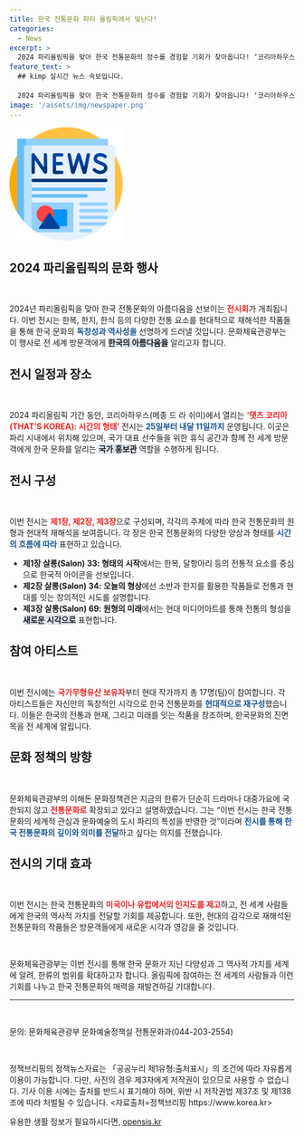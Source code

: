 ```yaml
---
title: 한국 전통문화 파리 올림픽에서 빛난다!
categories:
  - News
excerpt: >
  2024 파리올림픽을 맞아 한국 전통문화의 정수를 경험할 기회가 찾아옵니다! ‘코리아하우스’에서 펼쳐질 특별 전시 댓츠 코리아에서 한복, 한지, 한식의 아름다움을 감상하고, 전통과 현대의 조화를 느껴보세요. 놓치지 마세요!
feature_text: >
  ## kimp 실시간 뉴스 속보입니다.

  2024 파리올림픽을 맞아 한국 전통문화의 정수를 경험할 기회가 찾아옵니다! ‘코리아하우스’에서 펼쳐질 특별 전시 댓츠 코리아에서 한복, 한지, 한식의 아름다움을 감상하고, 전통과 현대의 조화를 느껴보세요. 놓치지 마세요!
image: '/assets/img/newspaper.png'
---
```


<p><img src="/assets/img/newspaper.png" alt="kimplant 속보" /></p>

<h2 data-ke-size="size26">2024 파리올림픽의 문화 행사</h2>

<p data-ke-size="size16">&nbsp;</p>

<p>2024년 파리올림픽을 맞아 한국 전통문화의 아름다움을 선보이는 <b><span style="color: #ee2323;">전시회</span></b>가 개최됩니다. 이번 전시는 한복, 한지, 한식 등의 다양한 전통 요소를 현대적으로 재해석한 작품들을 통해 한국 문화의 <b><span style="color: #1a5490;">독창성과 역사성을</span></b> 선명하게 드러낼 것입니다. 문화체육관광부는 이 행사로 전 세계 방문객에게 <b><span style="background-color: #21538527;">한국의 아름다움을</span></b> 알리고자 합니다.</p>

<h2 data-ke-size="size26">전시 일정과 장소</h2>

<p data-ke-size="size16">&nbsp;</p>

<p>2024 파리올림픽 기간 동안, 코리아하우스(메종 드 라 쉬미)에서 열리는 <b><span style="color: #ee2323;">‘댓츠 코리아(THAT’S KOREA): 시간의 형태’</span></b> 전시는 <b><span style="color: #1a5490;">25일부터 내달 11일까지</span></b> 운영됩니다. 이곳은 파리 시내에서 위치해 있으며, 국가 대표 선수들을 위한 휴식 공간과 함께 전 세계 방문객에게 한국 문화를 알리는 <b><span style="background-color: #21538527;">국가 홍보관</span></b> 역할을 수행하게 됩니다.</p>

<h2 data-ke-size="size26">전시 구성</h2>

<p data-ke-size="size16">&nbsp;</p>

<p>이번 전시는 <b><span style="color: #ee2323;">제1장, 제2장, 제3장</span></b>으로 구성되며, 각각의 주제에 따라 한국 전통문화의 원형과 현대적 재해석을 보여줍니다. 각 장은 한국 전통문화의 다양한 양상과 형태를 <b><span style="color: #1a5490;">시간의 흐름에 따라</span></b> 표현하고 있습니다. </p>

<ul>
    <li><b>제1장 살롱(Salon) 33: 형태의 시작</b>에서는 한복, 달항아리 등의 전통적 요소를 중심으로 한국적 아이콘을 선보입니다.</li>
    <li><b>제2장 살롱(Salon) 34: 오늘의 형상</b>에선 소반과 한지를 활용한 작품들로 전통과 현대를 잇는 창의적인 시도를 설명합니다.</li>
    <li><b>제3장 살롱(Salon) 69: 원형의 미래</b>에서는 현대 미디어아트를 통해 전통의 형성을 <b><span style="background-color: #21538527;">새로운 시각으로</span></b> 표현합니다.</li>
</ul>

<h2 data-ke-size="size26">참여 아티스트</h2>

<p data-ke-size="size16">&nbsp;</p>

<p>이번 전시에는 <b><span style="color: #ee2323;">국가무형유산 보유자</span></b>부터 현대 작가까지 총 17명(팀)이 참여합니다. 각 아티스트들은 자신만의 독창적인 시각으로 한국 전통문화를 <b><span style="color: #1a5490;">현대적으로 재구성</span></b>했습니다. 이들은 한국의 전통과 현재, 그리고 미래를 잇는 작품을 창조하며, 한국문화의 진면목을 전 세계에 알립니다.</p>

<h2 data-ke-size="size26">문화 정책의 방향</h2>

<p data-ke-size="size16">&nbsp;</p>

<p>문화체육관광부의 이해돈 문화정책관은 지금의 한류가 단순히 드라마나 대중가요에 국한되지 않고 <b><span style="color: #ee2323;">전통문화로</span></b> 확장되고 있다고 설명하였습니다. 그는 “이번 전시는 한국 전통문화의 세계적 관심과 문화예술의 도시 파리의 특성을 반영한 것”이라며 <b><span style="color: #1a5490;">전시를 통해 한국 전통문화의 깊이와 의미를 전달</span></b>하고 싶다는 의지를 전했습니다.</p>

<h2 data-ke-size="size26">전시의 기대 효과</h2>

<p data-ke-size="size16">&nbsp;</p>

<p>이번 전시는 한국 전통문화의 <b><span style="color: #ee2323;">미국이나 유럽에서의 인지도를 제고</span></b>하고, 전 세계 사람들에게 한국의 역사적 가치를 전달할 기회를 제공합니다. 또한, 현대의 감각으로 재해석된 전통문화의 작품들은 방문객들에게 새로운 시각과 영감을 줄 것입니다.</p>

<p data-ke-size="size16">&nbsp;</p>

<p>문화체육관광부는 이번 전시를 통해 한국 문화가 지닌 다양성과 그 역사적 가치를 세계에 알려, 한류의 범위를 확대하고자 합니다. 올림픽에 참여하는 전 세계의 사람들과 이런 기회를 나누고 한국 전통문화의 매력을 재발견하길 기대합니다.</p>

<hr>

<p data-ke-size="size16">&nbsp;</p>

<p>문의: 문화체육관광부 문화예술정책실 전통문화과(044-203-2554)</p>

<p data-ke-size="size16">&nbsp;</p>

<p>정책브리핑의 정책뉴스자료는 「공공누리 제1유형:출처표시」의 조건에 따라 자유롭게 이용이 가능합니다. 다만, 사진의 경우 제3자에게 저작권이 있으므로 사용할 수 없습니다. 기사 이용 시에는 출처를 반드시 표기해야 하며, 위반 시 저작권법 제37조 및 제138조에 따라 처벌될 수 있습니다. &lt;자료출처=정책브리핑 https://www.korea.kr></p>
유용한 생활 정보가 필요하시다면, <a href="https://opensis.kr" rel="dofollow">opensis.kr</a>


